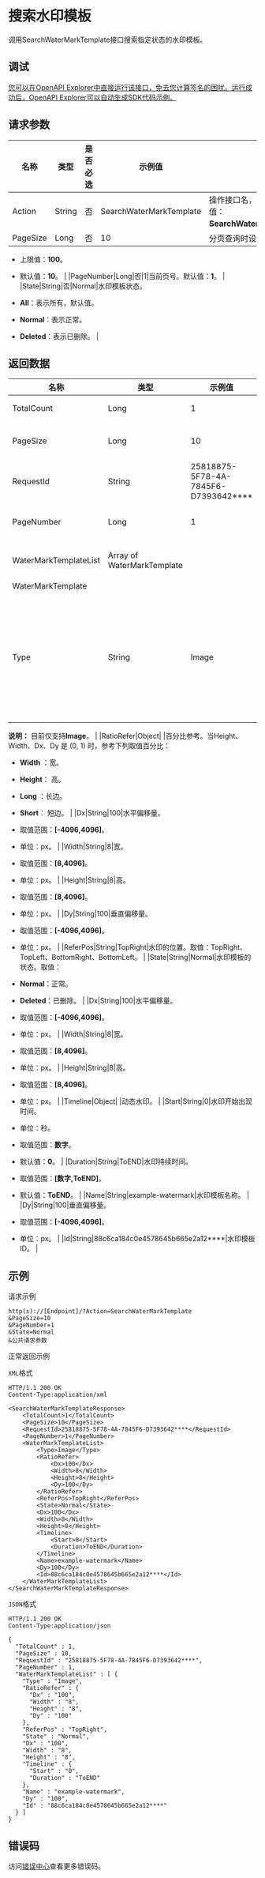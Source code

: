 # 搜索水印模板

调用SearchWaterMarkTemplate接口搜索指定状态的水印模板。

## 调试

[您可以在OpenAPI Explorer中直接运行该接口，免去您计算签名的困扰。运行成功后，OpenAPI Explorer可以自动生成SDK代码示例。](https://api.aliyun.com/#product=Mts&api=SearchWaterMarkTemplate&type=RPC&version=2014-06-18)

## 请求参数

|名称|类型|是否必选|示例值|描述|
|--|--|----|---|--|
|Action|String|否|SearchWaterMarkTemplate|操作接口名，系统规定参数，取值： **SearchWaterMarkTemplate**。 |
|PageSize|Long|否|10|分页查询时设置的每页大小。

 -   上限值：**100**。
-   默认值：**10**。 |
|PageNumber|Long|否|1|当前页号。默认值：**1**。 |
|State|String|否|Normal|水印模板状态。

 -   **All**：表示所有，默认值。
-   **Normal**：表示正常。
-   **Deleted**：表示已删除。 |

## 返回数据

|名称|类型|示例值|描述|
|--|--|---|--|
|TotalCount|Long|1|总条数。 |
|PageSize|Long|10|分页大小。 |
|RequestId|String|25818875-5F78-4A-7845F6-D7393642\*\*\*\*|请求ID。 |
|PageNumber|Long|1|当前页码。 |
|WaterMarkTemplateList|Array of WaterMarkTemplate| |模板列表。 |
|WaterMarkTemplate| | | |
|Type|String|Image|水印类型。取值：Image（图片）、Text（文本）。

 **说明：** 目前仅支持**Image**。 |
|RatioRefer|Object| |百分比参考。当Height、Width、Dx、Dy 是 \(0, 1\) 时，参考下列取值百分比：

 -   **Width** ：宽。
-   **Height**： 高。
-   **Long** ：长边。
-   **Short**： 短边。 |
|Dx|String|100|水平偏移量。

 -   取值范围：**\[-4096,4096\]**。
-   单位：px。 |
|Width|String|8|宽。

 -   取值范围：**\[8,4096\]**。
-   单位：px。 |
|Height|String|8|高。

 -   取值范围：**\[8,4096\]**。
-   单位：px。 |
|Dy|String|100|垂直偏移量。

 -   取值范围：**\[-4096,4096\]**。
-   单位：px。 |
|ReferPos|String|TopRight|水印的位置。取值：TopRight、TopLeft、BottomRight、BottomLeft。 |
|State|String|Normal|水印模板的状态。取值：

 -   **Normal**：正常。
-   **Deleted**：已删除。 |
|Dx|String|100|水平偏移量。

 -   取值范围：**\[-4096,4096\]**。
-   单位：px。 |
|Width|String|8|宽。

 -   取值范围：**\[8,4096\]**。
-   单位：px。 |
|Height|String|8|高。

 -   取值范围：**\[8,4096\]**。
-   单位：px。 |
|Timeline|Object| |动态水印。 |
|Start|String|0|水印开始出现时间。

 -   单位：秒。
-   取值范围：**数字**。
-   默认值：**0**。 |
|Duration|String|ToEND|水印持续时间。

 -   取值范围：**\[数字,ToEND\]**。
-   默认值：**ToEND**。 |
|Name|String|example-watermark|水印模板名称。 |
|Dy|String|100|垂直偏移量。

 -   取值范围：**\[-4096,4096\]**。
-   单位：px。 |
|Id|String|88c6ca184c0e4578645b665e2a12\*\*\*\*|水印模板ID。 |

## 示例

请求示例

```
http(s)://[Endpoint]/?Action=SearchWaterMarkTemplate
&PageSize=10
&PageNumber=1
&State=Normal
&公共请求参数
```

正常返回示例

`XML`格式

```
HTTP/1.1 200 OK
Content-Type:application/xml

<SearchWaterMarkTemplateResponse>
    <TotalCount>1</TotalCount>
    <PageSize>10</PageSize>
    <RequestId>25818875-5F78-4A-7845F6-D7393642****</RequestId>
    <PageNumber>1</PageNumber>
    <WaterMarkTemplateList>
        <Type>Image</Type>
        <RatioRefer>
            <Dx>100</Dx>
            <Width>8</Width>
            <Height>8</Height>
            <Dy>100</Dy>
        </RatioRefer>
        <ReferPos>TopRight</ReferPos>
        <State>Normal</State>
        <Dx>100</Dx>
        <Width>8</Width>
        <Height>8</Height>
        <Timeline>
            <Start>0</Start>
            <Duration>ToEND</Duration>
        </Timeline>
        <Name>example-watermark</Name>
        <Dy>100</Dy>
        <Id>88c6ca184c0e4578645b665e2a12****</Id>
    </WaterMarkTemplateList>
</SearchWaterMarkTemplateResponse>
```

`JSON`格式

```
HTTP/1.1 200 OK
Content-Type:application/json

{
  "TotalCount" : 1,
  "PageSize" : 10,
  "RequestId" : "25818875-5F78-4A-7845F6-D7393642****",
  "PageNumber" : 1,
  "WaterMarkTemplateList" : [ {
    "Type" : "Image",
    "RatioRefer" : {
      "Dx" : "100",
      "Width" : "8",
      "Height" : "8",
      "Dy" : "100"
    },
    "ReferPos" : "TopRight",
    "State" : "Normal",
    "Dx" : "100",
    "Width" : "8",
    "Height" : "8",
    "Timeline" : {
      "Start" : "0",
      "Duration" : "ToEND"
    },
    "Name" : "example-watermark",
    "Dy" : "100",
    "Id" : "88c6ca184c0e4578645b665e2a12****"
  } ]
}
```

## 错误码

访问[错误中心](https://error-center.aliyun.com/status/product/Mts)查看更多错误码。

